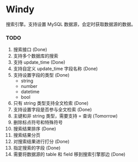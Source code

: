 # Windy
搜索引擎。支持设置 MySQL 数据源，会定时获取数据源的数据。

### TODO
1. 搜索接口  (Done)
2. 支持多个数据库的搜索
3. 支持 update_time  (Done)
4. 支持自定义 update_time 字段名称  (Done)
4. 支持设置字段的类型  (Done)
    - string
    - number
    - datetime
    - bool
5. 只有 string 类型支持全文检索  (Done)
6. 支持设置字段是否参与全文检索  (Done)
7. 主键和非 string 类型，需要支持 =  查询  (Tomorrow)
8. 删除标点符号和特殊符号
9. 搜索结果排序  (Done)
10. 搜索结果分页
11. 对搜索结果进行打分  (Done)
12. 指定搜索的字段  (Done)
13. 需要将数据源的 table 和 field 移到搜索引擎那边  (Done)